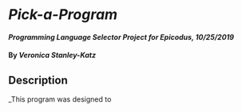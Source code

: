 # _Pick-a-Program_

#### _Programming Language Selector Project for Epicodus, 10/25/2019_

#### By _**Veronica Stanley-Katz**_

## Description

_This program was designed to 

